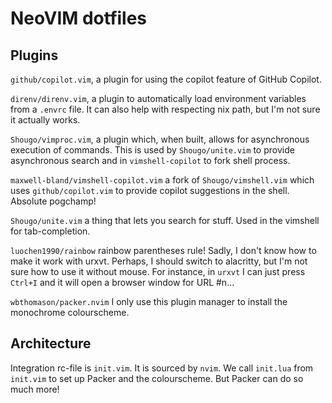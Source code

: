 # NeoVIM dotfiles


## Plugins

`github/copilot.vim`, a plugin for using the copilot feature of GitHub Copilot.

`direnv/direnv.vim`, a plugin to automatically load environment variables from a `.envrc` file. It can also help with respecting nix path, but I'm not sure it actually works.

`Shougo/vimproc.vim`, a plugin which, when built, allows for asynchronous execution of commands. This is used by `Shougo/unite.vim` to provide asynchronous search and in `vimshell-copilot` to fork shell process.

`maxwell-bland/vimshell-copilot.vim` a fork of `Shougo/vimshell.vim` which uses `github/copilot.vim` to provide copilot suggestions in the shell. Absolute pogchamp!

`Shougo/unite.vim` a thing that lets you search for stuff. Used in the vimshell for tab-completion.

`luochen1990/rainbow` rainbow parentheses rule! Sadly, I don't know how to make it work with urxvt.
Perhaps, I should switch to alacritty, but I'm not sure how to use it without mouse.
For instance, in `urxvt` I can just press `Ctrl+I` and it will open a browser window for URL #n...

`wbthomason/packer.nvim` I only use this plugin manager to install the monochrome colourscheme.

## Architecture

Integration rc-file is `init.vim`. It is sourced by `nvim`.
We call `init.lua` from `init.vim` to set up Packer and the colourscheme.
But Packer can do so much more!
